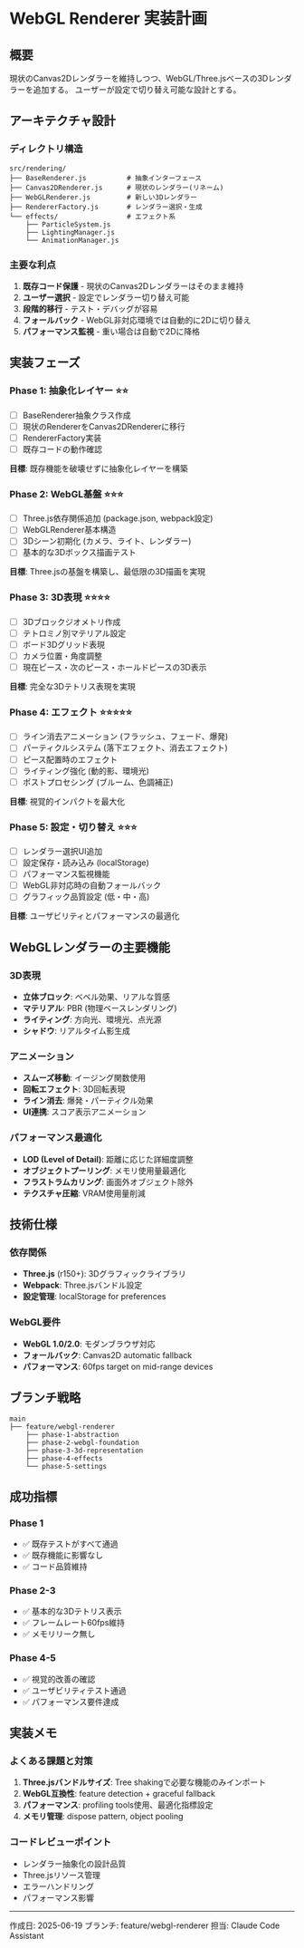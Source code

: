 # WebGL Renderer 実装計画

## 概要
現状のCanvas2Dレンダラーを維持しつつ、WebGL/Three.jsベースの3Dレンダラーを追加する。
ユーザーが設定で切り替え可能な設計とする。

## アーキテクチャ設計

### ディレクトリ構造
```
src/rendering/
├── BaseRenderer.js          # 抽象インターフェース
├── Canvas2DRenderer.js      # 現状のレンダラー(リネーム)
├── WebGLRenderer.js         # 新しい3Dレンダラー
├── RendererFactory.js       # レンダラー選択・生成
└── effects/                 # エフェクト系
    ├── ParticleSystem.js
    ├── LightingManager.js
    └── AnimationManager.js
```

### 主要な利点
1. **既存コード保護** - 現状のCanvas2Dレンダラーはそのまま維持
2. **ユーザー選択** - 設定でレンダラー切り替え可能
3. **段階的移行** - テスト・デバッグが容易
4. **フォールバック** - WebGL非対応環境では自動的に2Dに切り替え
5. **パフォーマンス監視** - 重い場合は自動で2Dに降格

## 実装フェーズ

### Phase 1: 抽象化レイヤー ⭐⭐
- [ ] BaseRenderer抽象クラス作成
- [ ] 現状のRendererをCanvas2DRendererに移行
- [ ] RendererFactory実装
- [ ] 既存コードの動作確認

**目標**: 既存機能を破壊せずに抽象化レイヤーを構築

### Phase 2: WebGL基盤 ⭐⭐⭐
- [ ] Three.js依存関係追加 (package.json, webpack設定)
- [ ] WebGLRenderer基本構造
- [ ] 3Dシーン初期化 (カメラ、ライト、レンダラー)
- [ ] 基本的な3Dボックス描画テスト

**目標**: Three.jsの基盤を構築し、最低限の3D描画を実現

### Phase 3: 3D表現 ⭐⭐⭐⭐
- [ ] 3Dブロックジオメトリ作成
- [ ] テトロミノ別マテリアル設定
- [ ] ボード3Dグリッド表現
- [ ] カメラ位置・角度調整
- [ ] 現在ピース・次のピース・ホールドピースの3D表示

**目標**: 完全な3Dテトリス表現を実現

### Phase 4: エフェクト ⭐⭐⭐⭐⭐
- [ ] ライン消去アニメーション (フラッシュ、フェード、爆発)
- [ ] パーティクルシステム (落下エフェクト、消去エフェクト)
- [ ] ピース配置時のエフェクト
- [ ] ライティング強化 (動的影、環境光)
- [ ] ポストプロセシング (ブルーム、色調補正)

**目標**: 視覚的インパクトを最大化

### Phase 5: 設定・切り替え ⭐⭐⭐
- [ ] レンダラー選択UI追加
- [ ] 設定保存・読み込み (localStorage)
- [ ] パフォーマンス監視機能
- [ ] WebGL非対応時の自動フォールバック
- [ ] グラフィック品質設定 (低・中・高)

**目標**: ユーザビリティとパフォーマンスの最適化

## WebGLレンダラーの主要機能

### 3D表現
- **立体ブロック**: ベベル効果、リアルな質感
- **マテリアル**: PBR (物理ベースレンダリング)
- **ライティング**: 方向光、環境光、点光源
- **シャドウ**: リアルタイム影生成

### アニメーション
- **スムーズ移動**: イージング関数使用
- **回転エフェクト**: 3D回転表現
- **ライン消去**: 爆発・パーティクル効果
- **UI連携**: スコア表示アニメーション

### パフォーマンス最適化
- **LOD (Level of Detail)**: 距離に応じた詳細度調整
- **オブジェクトプーリング**: メモリ使用量最適化
- **フラストラムカリング**: 画面外オブジェクト除外
- **テクスチャ圧縮**: VRAM使用量削減

## 技術仕様

### 依存関係
- **Three.js** (r150+): 3Dグラフィックライブラリ
- **Webpack**: Three.jsバンドル設定
- **設定管理**: localStorage for preferences

### WebGL要件
- **WebGL 1.0/2.0**: モダンブラウザ対応
- **フォールバック**: Canvas2D automatic fallback
- **パフォーマンス**: 60fps target on mid-range devices

## ブランチ戦略

```
main
├── feature/webgl-renderer
    ├── phase-1-abstraction
    ├── phase-2-webgl-foundation  
    ├── phase-3-3d-representation
    ├── phase-4-effects
    └── phase-5-settings
```

## 成功指標

### Phase 1
- ✅ 既存テストがすべて通過
- ✅ 既存機能に影響なし
- ✅ コード品質維持

### Phase 2-3
- ✅ 基本的な3Dテトリス表示
- ✅ フレームレート60fps維持
- ✅ メモリリーク無し

### Phase 4-5
- ✅ 視覚的改善の確認
- ✅ ユーザビリティテスト通過
- ✅ パフォーマンス要件達成

## 実装メモ

### よくある課題と対策
1. **Three.jsバンドルサイズ**: Tree shakingで必要な機能のみインポート
2. **WebGL互換性**: feature detection + graceful fallback
3. **パフォーマンス**: profiling tools使用、最適化指標設定
4. **メモリ管理**: dispose pattern, object pooling

### コードレビューポイント
- レンダラー抽象化の設計品質
- Three.jsリソース管理
- エラーハンドリング
- パフォーマンス影響

---

作成日: 2025-06-19
ブランチ: feature/webgl-renderer
担当: Claude Code Assistant